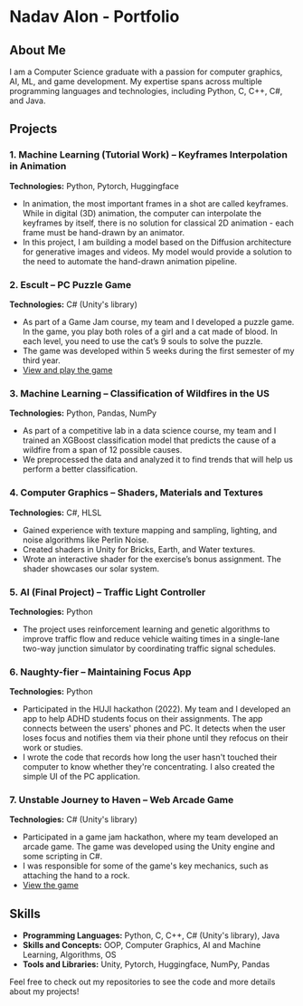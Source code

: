 # Nadav Alon - Portfolio

## About Me
I am a Computer Science graduate with a passion for computer graphics, AI, ML, and game development. My expertise spans across multiple programming languages and technologies, including Python, C, C++, C#, and Java.

## Projects

### 1. Machine Learning (Tutorial Work) – Keyframes Interpolation in Animation
**Technologies:** Python, Pytorch, Huggingface

- In animation, the most important frames in a shot are called keyframes. While in digital (3D) animation, the computer can interpolate the keyframes by itself, there is no solution for classical 2D animation - each frame must be hand-drawn by an animator.
- In this project, I am building a model based on the Diffusion architecture for generative images and videos. My model would provide a solution to the need to automate the hand-drawn animation pipeline.

### 2. Escult – PC Puzzle Game
**Technologies:** C# (Unity's library)

- As part of a Game Jam course, my team and I developed a puzzle game. In the game, you play both roles of a girl and a cat made of blood. In each level, you need to use the cat’s 9 souls to solve the puzzle.
- The game was developed within 5 weeks during the first semester of my third year.
- [View and play the game](#)

### 3. Machine Learning – Classification of Wildfires in the US
**Technologies:** Python, Pandas, NumPy

- As part of a competitive lab in a data science course, my team and I trained an XGBoost classification model that predicts the cause of a wildfire from a span of 12 possible causes.
- We preprocessed the data and analyzed it to find trends that will help us perform a better classification.


### 4. Computer Graphics – Shaders, Materials and Textures
**Technologies:** C#, HLSL

- Gained experience with texture mapping and sampling, lighting, and noise algorithms like Perlin Noise.
- Created shaders in Unity for Bricks, Earth, and Water textures.
- Wrote an interactive shader for the exercise’s bonus assignment. The shader showcases our solar system.

### 5. AI (Final Project) – Traffic Light Controller
**Technologies:** Python

- The project uses reinforcement learning and genetic algorithms to improve traffic flow and reduce vehicle waiting times in a single-lane two-way junction simulator by coordinating traffic signal schedules.

### 6. Naughty-fier – Maintaining Focus App
**Technologies:** Python

- Participated in the HUJI hackathon (2022). My team and I developed an app to help ADHD students focus on their assignments. The app connects between the users' phones and PC. It detects when the user loses focus and notifies them via their phone until they refocus on their work or studies.
- I wrote the code that records how long the user hasn't touched their computer to know whether they're concentrating. I also created the simple UI of the PC application.

### 7. Unstable Journey to Haven – Web Arcade Game
**Technologies:** C# (Unity's library)

- Participated in a game jam hackathon, where my team developed an arcade game. The game was developed using the Unity engine and some scripting in C#.
- I was responsible for some of the game's key mechanics, such as attaching the hand to a rock.
- [View the game](#)

## Skills
- **Programming Languages:** Python, C, C++, C# (Unity's library), Java
- **Skills and Concepts:** OOP, Computer Graphics, AI and Machine Learning, Algorithms, OS
- **Tools and Libraries:** Unity, Pytorch, Huggingface, NumPy, Pandas

Feel free to check out my repositories to see the code and more details about my projects!

